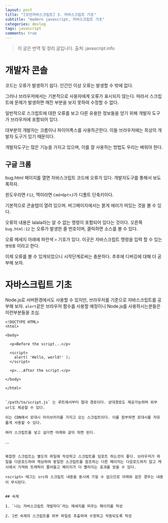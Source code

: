 ```yaml
---
layout: post
title: "[모던자바스크립트] 3. 자바스크립트 기초"
subtitle: "modern javascript, 자바스크립트 기초"
categories: devlog
tags: javascript
comments: true
---
```


> 이 글은 번역 및 정리 글입니다.
> 출처: javascript.info

# 개발자 콘솔

코드는 오류가 발생하기 쉽다. 인간인 이상 오류는 발생할 수 밖에 없다.

그러나 브라우저에서는 기본적으로 사용자에게 오류가 표시되지 않는다. 따라서 스크립트에 문제가 발생하면 깨진 부분을 보지 못하여 수정할 수 없다.

일반적으로 스크립트에 대한 오류를 보고 다른 유용한 정보들을 얻기 위해 개발자 도구가 브라우저에 포함되어 있다.

대부분의 개발자는 크롬이나 파이어폭스를 사용하곤한다. 이들 브라우저에는 최상의 개발자 도구가 있기 때문이다. 

개발자도구는 많은 기능을 가지고 있으며, 이를 잘 사용하는 방법도 우리는 배워야 한다.

## 구글 크롬

bug.html 페이지를 열면 자바스크립트 코드에 오류가 있다. 개발자도구를 통해서 보도록하자.

윈도우라면 `F12`, 맥이라면 `Cmd+Opt+J`가 디폴트 단축키이다.

기본적으로 콘솔탭이 열려 있으며. 버그페이지에서는 붉게 에러가 떠있는 것을 볼 수 있다.

오류의 내용은 lalala라는 알 수 없는 명령이 포함되어 있다는 것이다. 오른쪽 `bug.html:12` 는 오류가 발생한 줄 번호이며, 클릭하면 소스를 볼 수 있다.

오류 메세지 아래에 파란색 `>` 기호가 있다. 이곳은 자바스크립트 명령을 입력 할 수 있는 `명령줄` 이라고 한다.

이제 오류를 볼 수 있게되었으니 시작단계로써는 충분하다. 추후에 디버깅에 대해 더 공부해 보자.

# 자바스크립트 기초

Node.js로 서버환경에서도 사용할 수 있지만, 브라우저를 기준으로 자바스크립트를 공부해 보자. `alert`같은 브라우저 함수를 사용할 예정이니 Node.js를 사용하시는분들은 이런부분들을 조심. 

```
<!DOCTYPE HTML>
<html>

<body>

  <p>Before the script...</p>

  <script>
    alert( 'Hello, world!' );
  </script>

  <p>...After the script.</p>

</body>

</html>
```

<script> 태그를 사용하여 html에 자바스크립트를 작성할 수 있다.

## 외부 스크립트

```
<script src=‘/path/to/script.js’></script>
```

`/path/to/script.js` 는 루트에서부터 절대 경로이다. 상대경로도 제공가능하며 외부 url도 제공할 수 있다.

```
<script src="https://cdnjs.cloudflare.com/ajax/libs/lodash.js/3.2.0/lodash.js"></script>
```
이는 CDN에서 로대시 라이브러리를 가지고 오는 스크립트이다. 이를 첨부하면 로대시를 자유롭게 사용할 수 있다.

여러 스크립트를 넣고 싶다면 아래와 같이 하면 된다.

```
<script src="/js/script1.js"></script>
<script src="/js/script2.js"></script>
…

```

복잡한 스크립트는 별도의 파일에 작성하고 스크립트를 임포트 하는것이 좋다. 브라우저가 파일을 다운로드하여 캐싱하여 동일한 스크립트를 참조하는 다른 페이지는 다운로드하지 않고 캐시에서 가져와 트래픽이 줄어들고 페이지가 더 빨라지는 효과를 얻을 수 있다.

<script> 태그는 src와 스크립트 내용을 동시에 가질 수 없으므로 아래와 같은 경우는 내용이 무시된다.

```
<script src=""/js/script1.js">
  alert(1); // 내용이 무시된다
</script>
```

## 숙제

1. `나는 자바스크립트 개발자다`라는 메세지를 띄우는 페이지를 작성

2. 1번 숙제의 스크립트를 외부 파일로 추출하여 수정하고 작동되도록 작성
